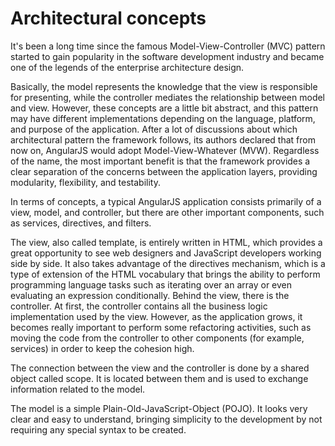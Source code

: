 # Architectural concepts
It's been a long time since the famous Model-View-Controller (MVC) pattern started to gain popularity in the software development industry and became one of the legends of the enterprise architecture design.

Basically, the model represents the knowledge that the view is responsible for presenting, while the controller mediates the relationship between model and view. However, these concepts are a little bit abstract, and this pattern may have different implementations depending on the language, platform, and purpose of the application. After a lot of discussions about which architectural pattern the framework follows, its authors declared that from now on, AngularJS would adopt Model-View-Whatever (MVW). Regardless of the name, the most important benefit is that the framework provides a clear separation of the concerns between the application layers, providing modularity, flexibility, and testability.

In terms of concepts, a typical AngularJS application consists primarily of a view, model, and controller, but there are other important components, such as services, directives, and filters.

The view, also called template, is entirely written in HTML, which provides a great opportunity to see web designers and JavaScript developers working side by side. It also takes advantage of the directives mechanism, which is a type of extension of the HTML vocabulary that brings the ability to perform programming language tasks such as iterating over an array or even evaluating an expression conditionally. Behind the view, there is the controller. At first, the controller contains all the business logic implementation used by the view. However, as the application grows, it becomes really important to perform some refactoring activities, such as moving the code from the controller to other components (for example, services) in order to keep the cohesion high.

The connection between the view and the controller is done by a shared object called scope. It is located between them and is used to exchange information related to the model.

The model is a simple Plain-Old-JavaScript-Object (POJO). It looks very clear and easy to understand, bringing simplicity to the development by not requiring any special syntax to be created.
